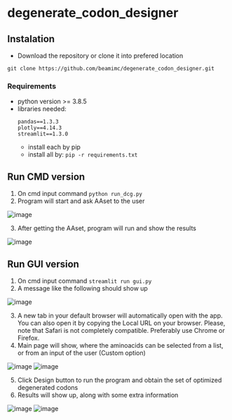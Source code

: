 # degenerate_codon_designer

## Instalation
- Download the repository or clone it into prefered location

`git clone https://github.com/beamimc/degenerate_codon_designer.git`

### Requirements
- python version >= 3.8.5
- libraries needed: 
  ```
  pandas==1.3.3
  plotly==4.14.3
  streamlit==1.3.0
  ```
  - install each by pip
  - install all by: `pip -r requirements.txt` 
 
 ## Run CMD version
 1. On cmd input command `python run_dcg.py` 
 2. Program will start and ask AAset to the user 

![image](https://user-images.githubusercontent.com/59894638/146851593-e025dad9-566c-421f-800d-445ce048feab.png)

3. After getting the AAset, program will run and show the results

![image](https://user-images.githubusercontent.com/59894638/146852342-924f5d8d-fabd-4e1a-8012-372ff9dfd437.png)

 ## Run GUI version
 
1. On cmd input command `streamlit run gui.py` 
2. A message like the following should show up

 ![image](https://user-images.githubusercontent.com/59894638/146851086-f0b54661-f8a2-4307-bec4-57109e26407e.png)
 
3. A new tab in your default browser will automatically open with the app. You can also open it by copying the Local URL on your browser. 
Please, note that Safari is not completely compatible. Preferably use Chrome or Firefox.
4. Main page will show, where the aminoacids can be selected from a list, or from an input of the user (Custom option)

![image](https://user-images.githubusercontent.com/59894638/146851926-da35c997-fe35-4564-b49c-32e4239287c0.png)
![image](https://user-images.githubusercontent.com/59894638/146852166-1638b2e6-9760-45cc-9129-bf2da1977199.png)

5. Click Design button to run the program and obtain the set of optimized degenerated codons 
6. Results will show up, along with some extra information

![image](https://user-images.githubusercontent.com/59894638/146852015-f289dbe8-49f8-4c5e-9e7e-223afcc90278.png)
![image](https://user-images.githubusercontent.com/59894638/146852046-423bc46a-da08-46e1-8c03-fe1cb444b149.png)



